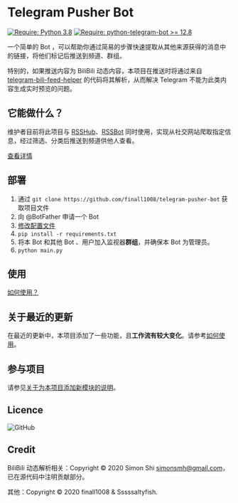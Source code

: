 # Telegram Pusher Bot
[![Require: Python 3.8](https://img.shields.io/badge/Python-3.8-blue)](https://www.python.org/)
[![Require: python-telegram-bot >= 12.8](https://img.shields.io/badge/python--telegram--bot-%3E%3D%2012.6.1-blue)](https://github.com/python-telegram-bot/python-telegram-bot)

一个简单的 Bot ，可以帮助你通过简易的步骤快速提取从其他来源获得的消息中的链接，将他们标记后推送到频道、群组。

特别的，如果推送内容为 BiliBili 动态内容，本项目在推送时将通过来自 [telegram-bili-feed-helper](https://github.com/simonsmh/telegram-bili-feed-helper) 的代码将其解析，从而解决 Telegram 不能为此类内容生成实时预览的问题。

## 它能做什么？

维护者目前将此项目与 [RSSHub](https://github.com/DIYgod/RSSHub)、[RSSBot](https://github.com/iovxw/rssbot) 同时使用，实现从社交网站爬取指定信息，经过筛选、分类后推送到频道供他人查看。

[查看详情](docs/What_can_this_do.md)

## 部署

1. 通过 `git clone https://github.com/finall1008/telegram-pusher-bot` 获取项目文件
2. 向 @BotFather 申请一个 Bot 
3. [修改配置文件](docs/Edit_config.md)
4. `pip install -r requirements.txt`
5. 将本 Bot 和其他 Bot 、用户加入监视器**群组**，并确保本 Bot 为管理员。
6. `python main.py`

## 使用

[如何使用？](docs/How_to.md)

## 关于最近的更新

在最近的更新中，本项目添加了一些功能，且**工作流有较大变化**。请参考[如何使用](docs/How_to.md)。

## 参与项目

请参见[关于为本项目添加新模块的说明](docs/Create_modules.md)。

## Licence

![GitHub](https://img.shields.io/github/license/finall1008/telegram-pusher-bot)

## Credit

BiliBili 动态解析相关：Copyright © 2020 Simon Shi simonsmh@gmail.com，已在源代码中注明贡献部分。

其他：Copyright © 2020 finall1008 & Sssssaltyfish.